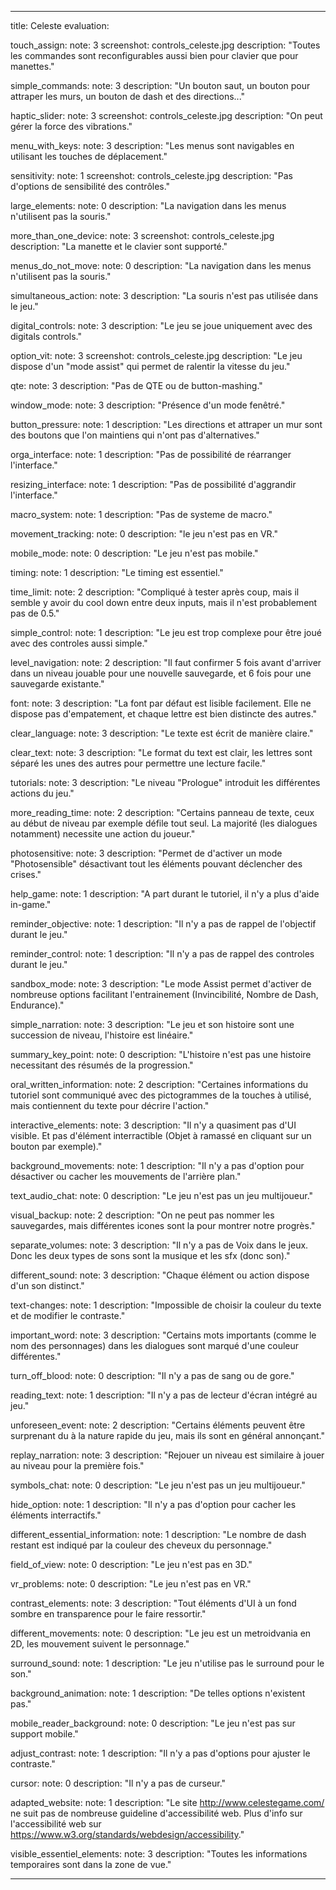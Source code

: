 ---
title: Celeste
evaluation:
 
  touch_assign:
    note: 3
    screenshot: controls_celeste.jpg
    description: "Toutes les commandes sont reconfigurables aussi bien pour clavier que pour manettes."

  simple_commands:
    note: 3
    description: "Un bouton saut, un bouton pour attraper les murs, un bouton de dash et des directions..."

  haptic_slider:
    note: 3
    screenshot: controls_celeste.jpg
    description: "On peut gérer la force des vibrations."

  menu_with_keys:
    note: 3
    description: "Les menus sont navigables en utilisant les touches de déplacement."

  sensitivity:
    note: 1
    screenshot: controls_celeste.jpg
    description: "Pas d'options de sensibilité des contrôles."

  large_elements:
    note: 0
    description: "La navigation dans les menus n'utilisent pas la souris."

  more_than_one_device:
    note: 3
    screenshot: controls_celeste.jpg
    description: "La manette et le clavier sont supporté."

  menus_do_not_move:
    note: 0
    description: "La navigation dans les menus n'utilisent pas la souris."

  simultaneous_action:
    note: 3
    description: "La souris n'est pas utilisée dans le jeu."

  digital_controls:
    note: 3
    description: "Le jeu se joue uniquement avec des digitals controls."

  option_vit:
    note: 3
    screenshot: controls_celeste.jpg
    description: "Le jeu dispose d'un "mode assist" qui permet de ralentir la vitesse du jeu."

  qte:
    note: 3
    description: "Pas de QTE ou de button-mashing."

  window_mode:
    note: 3
    description: "Présence d'un mode fenêtré."

  button_pressure:
    note: 1
    description: "Les directions et attraper un mur sont des boutons que l'on maintiens qui n'ont pas d'alternatives."

  orga_interface:
    note: 1
    description: "Pas de possibilité de réarranger l'interface."

  resizing_interface:
    note: 1
    description: "Pas de possibilité d'aggrandir l'interface."

  macro_system:
    note: 1
    description: "Pas de systeme de macro."

  movement_tracking:
    note: 0
    description: "le jeu n'est pas en VR."

  mobile_mode:
    note: 0
    description: "Le jeu n'est pas mobile."

  timing:
    note: 1
    description: "Le timing est essentiel."

  time_limit:
    note: 2
    description: "Compliqué à tester après coup, mais il semble y avoir du cool down entre deux inputs, mais il n'est probablement pas de 0.5."

  simple_control:
    note: 1
    description: "Le jeu est trop complexe pour être joué avec des controles aussi simple."

  level_navigation:
    note: 2
    description: "Il faut confirmer 5 fois avant d'arriver dans un niveau jouable pour une nouvelle sauvegarde, et 6 fois pour une sauvegarde existante."

  font:
    note: 3
    description: "La font par défaut est lisible facilement. Elle ne dispose pas d'empatement, et chaque lettre est bien distincte des autres."

  clear_language:
    note: 3
    description: "Le texte est écrit de manière claire."

  clear_text:
    note: 3
    description: "Le format du text est clair, les lettres sont séparé les unes des autres pour permettre une lecture facile."

  tutorials:
    note: 3
    description: "Le niveau "Prologue" introduit les différentes actions du jeu."

  more_reading_time:
    note: 2
    description: "Certains panneau de texte, ceux au début de niveau par exemple défile tout seul. La majorité (les dialogues notamment) necessite une action du joueur."

  photosensitive:
    note: 3
    description: "Permet de d'activer un mode "Photosensible" désactivant tout les éléments pouvant déclencher des crises."

  help_game:
    note: 1
    description: "A part durant le tutoriel, il n'y a plus d'aide in-game."

  reminder_objective:
    note: 1
    description: "Il n'y a pas de rappel de l'objectif durant le jeu."

  reminder_control:
    note: 1
    description: "Il n'y a pas de rappel des controles durant le jeu."

  sandbox_mode:
    note: 3
    description: "Le mode Assist permet d'activer de nombreuse options facilitant l'entrainement (Invincibilité, Nombre de Dash, Endurance)."

  simple_narration:
    note: 3
    description: "Le jeu et son histoire sont une succession de niveau, l'histoire est linéaire."

  summary_key_point:
    note: 0
    description: "L'histoire n'est pas une histoire necessitant des résumés de la progression."

  oral_written_information:
    note: 2
    description: "Certaines informations du tutoriel sont communiqué avec des pictogrammes de la touches à utilisé, mais contiennent du texte pour décrire l'action."

  interactive_elements:
    note: 3
    description: "Il n'y a quasiment pas d'UI visible. Et pas d'élément interractible (Objet à ramassé en cliquant sur un bouton par exemple)."

  background_movements:
    note: 1
    description: "Il n'y a pas d'option pour désactiver ou cacher les mouvements de l'arrière plan."


  text_audio_chat:
    note: 0
    description: "Le jeu n'est pas un jeu multijoueur."


  visual_backup:
    note: 2
    description: "On ne peut pas nommer les sauvegardes, mais différentes icones sont la pour montrer notre progrès."


  separate_volumes:
    note: 3
    description: "Il n'y a pas de Voix dans le jeux. Donc les deux types de sons sont la musique et les sfx (donc son)."

  different_sound:
    note: 3
    description: "Chaque élément ou action dispose d'un son distinct."

  text-changes:
    note: 1
    description: "Impossible de choisir la couleur du texte et de modifier le contraste."

  important_word:
    note: 3
    description: "Certains mots importants (comme le nom des personnages) dans les dialogues sont marqué d'une couleur différentes."

  turn_off_blood:
    note: 0
    description: "Il n'y a pas de sang ou de gore."

  reading_text:
    note: 1
    description: "Il n'y a pas de lecteur d'écran intégré au jeu."

  unforeseen_event:
    note: 2
    description: "Certains éléments peuvent être surprenant du à la nature rapide du jeu, mais ils sont en général annonçant."

  replay_narration:
    note: 3
    description: "Rejouer un niveau est similaire à jouer au niveau pour la première fois."

  symbols_chat:
    note: 0
    description: "Le jeu n'est pas un jeu multijoueur."

  hide_option:
    note: 1
    description: "Il n'y a pas d'option pour cacher les éléments interractifs."

  different_essential_information:
    note: 1
    description: "Le nombre de dash restant est indiqué par la couleur des cheveux du personnage."

  field_of_view:
    note: 0
    description: "Le jeu n'est pas en 3D."

  vr_problems:
    note: 0
    description: "Le jeu n'est pas en VR."

  contrast_elements:
    note: 3
    description: "Tout éléments d'UI à un fond sombre en transparence pour le faire ressortir."

  different_movements:
    note: 0
    description: "Le jeu est un metroidvania en 2D, les mouvement suivent le personnage."

  surround_sound:
    note: 1
    description: "Le jeu n'utilise pas le surround pour le son."

  background_animation:
    note: 1
    description: "De telles options n'existent pas."

  mobile_reader_background:
    note: 0
    description: "Le jeu n'est pas sur support mobile."

  adjust_contrast:
    note: 1
    description: "Il n'y a pas d'options pour ajuster le contraste."

  cursor:
    note: 0
    description: "Il n'y a pas de curseur."

  adapted_website:
    note: 1
    description: "Le site http://www.celestegame.com/ ne suit pas de nombreuse guideline d'accessibilité web. Plus d'info sur l'accessibilité web sur https://www.w3.org/standards/webdesign/accessibility."

  visible_essentiel_elements:
    note: 3
    description: "Toutes les informations temporaires sont dans la zone de vue."













  ---
